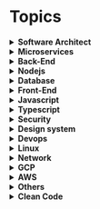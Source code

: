# Topics

<details><summary><b>Software Architect</b></summary>
<p>
</p>
</details>

<details><summary><b>Microservices</b></summary>
<p>
  
  ## Microservice pattern
  
<ul>
  <li><a href="https://tamnk74.github.io/blog/microservices/cqrs-patterns.html">CQRS pattern</a></li>
  <li><a href="https://tamnk74.github.io/blog/microservices/saga-pattern.html">Saga pattern</a></li>
</ul>
</p>
</details>




<details><summary><b>Back-End</b></summary>
<p>
</p>
</details>


<details><summary><b>Nodejs</b></summary>
<p>
</p>
</details>

<details><summary><b>Database</b></summary>
<p>

<ul>
  <li><a href="https://tamnk74.github.io/blog/database/dbms_architecture_overview.html">DBMS architecture overview</a></li>
</ul>
</p>
</details>




<details><summary><b>Front-End</b></summary>
<p>
<ul>
  <li><a href="https://github.com/bradtraversy/design-resources-for-developers">design-resources-for-developers</a></li>
  <li><a href="https://github.com/goabstract/Awesome-Design-Tools">Awesome-Design-Tools</a></li>
  <li><a href="https://github.com/bradtraversy/design-resources-for-developers">design-resources-for-developers</a></li>
</ul>
  
### UI lib

<ul>
  <li><a href="https://www.uidesigndaily.com">UI Design Daily</a></li>
</ul>
</p>

<details><summary><b>Html CSS</b></summary>
<p>

<ul>
  <li><a href="https://tamnk74.github.io/blog/html_css/flexbox.html">Flexbox 1</a></li>
  <li><a href="https://tamnk74.github.io/blog/html_css/index.html">Image - srcset</a></li>
  <li><a href="https://tamnk74.github.io/blog/html_css/sticky.html">Sticky</a></li>
  <li><a href="https://tamnk74.github.io/blog/html_css/sticky2.html">Sticky 2</a></li>
  <li><a href="https://tamnk74.github.io/blog/html_css/sticky3.html">Sticky 3</a></li>
  <li><a href="https://app.bigdevsoon.me/challenges">Frontend challenges</a></li>
</ul>
  
</p>
</details>

</details>



<details><summary><b>Javascript</b></summary>
<p>
</p>
</details>

<details><summary><b>Typescript</b></summary>
<p>
</p>
</details>


<details><summary><b>Security</b></summary>
<p>

<ul>
<li><a href="https://snyk.io/blog/owasp-top-10-proactive-controls-2020">OWASP Top 10 proactive controls</a></li>
</ul>
</p>
</details>

<details><summary><b>Design system</b></summary>
<p>
  
### Design system
<ul>
<li><a href="https://github.com/karanpratapsingh/system-design">System design</a></li>
<li><a href="https://github.com/ByteByteGoHq/system-design-101">System design 101</a></li>
<li><a href="https://github.com/InterviewReady/system-design-resources">System design Resource</a></li>
<li><a href="https://github.com/donnemartin/system-design-primer">System design primer</a></li>
<li><a href="https://github.com/mehdihadeli/awesome-software-architecture">Awesome software architecture</a></li>
<li><a href="https://github.com/arpit20adlakha/Data-Structure-Algorithms-LLD-HLD">Data-Structure-Algorithms-LLD-HLD</a></li>
</ul>

</p>
</details>

<details><summary><b>Devops</b></summary>
<p>
</p>
</details>

<details><summary><b>Linux</b></summary>
<p>
</p>
</details>

<details><summary><b>Network</b></summary>
<p>
</p>
</details>

<details><summary><b>GCP</b></summary>
<p>
</p>
</details>


<details><summary><b>AWS</b></summary>
<p>
</p>
</details>

<details><summary><b>Others</b></summary>
<p>
</p>
</details>

<details><summary><b>Clean Code</b></summary>
<p>
</p>
</details>
